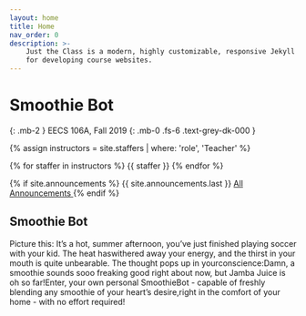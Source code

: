 ```yaml
---
layout: home
title: Home
nav_order: 0
description: >-
    Just the Class is a modern, highly customizable, responsive Jekyll theme
    for developing course websites.
---
```


# Smoothie Bot
{: .mb-2 }
EECS 106A, Fall 2019 
{: .mb-0 .fs-6 .text-grey-dk-000 }

{% assign instructors = site.staffers | where: 'role', 'Teacher' %}
<div class="role">
  {% for staffer in instructors %}
  {{ staffer }}
  {% endfor %}
</div>

{% if site.announcements %}
{{ site.announcements.last }}
<a href="{{ site.baseurl }}/announcements" class="btn btn-outline fs-3">
  All Announcements
</a>
{% endif %}

## Smoothie Bot

Picture this: It’s a hot, summer afternoon, you’ve just finished playing soccer with your kid. The heat haswithered away your energy, and the thirst in your mouth is quite unbearable. The thought pops up in yourconscience:Damn, a smoothie sounds sooo freaking good right about now, but Jamba Juice is oh so far!Enter, your own personal SmoothieBot - capable of freshly blending any smoothie of your heart’s desire,right in the comfort of your home - with no effort required!
